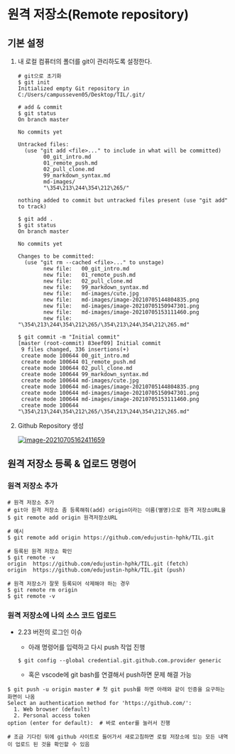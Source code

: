 # 원격 저장소(Remote repository)

## 기본 설정

1. 내 로컬 컴퓨터의 폴더를 git이 관리하도록 설정한다.

   ```
   # git으로 초기화
   $ git init
   Initialized empty Git repository in C:/Users/campusseven05/Desktop/TIL/.git/
   
   # add & commit 
   $ git status
   On branch master
   
   No commits yet
   
   Untracked files:
     (use "git add <file>..." to include in what will be committed)
           00_git_intro.md
           01_remote_push.md
           02_pull_clone.md
           99_markdown_syntax.md
           md-images/
           "\354\213\244\354\212\265/"
   
   nothing added to commit but untracked files present (use "git add" to track)
   
   $ git add .
   $ git status
   On branch master
   
   No commits yet
   
   Changes to be committed:
     (use "git rm --cached <file>..." to unstage)
           new file:   00_git_intro.md
           new file:   01_remote_push.md
           new file:   02_pull_clone.md
           new file:   99_markdown_syntax.md
           new file:   md-images/cute.jpg
           new file:   md-images/image-20210705144804835.png
           new file:   md-images/image-20210705150947301.png
           new file:   md-images/image-20210705153111460.png
           new file:   "\354\213\244\354\212\265/\354\213\244\354\212\265.md"
   
   $ git commit -m "Initial commit"
   [master (root-commit) 83eef09] Initial commit
    9 files changed, 336 insertions(+)
    create mode 100644 00_git_intro.md
    create mode 100644 01_remote_push.md
    create mode 100644 02_pull_clone.md
    create mode 100644 99_markdown_syntax.md
    create mode 100644 md-images/cute.jpg
    create mode 100644 md-images/image-20210705144804835.png
    create mode 100644 md-images/image-20210705150947301.png
    create mode 100644 md-images/image-20210705153111460.png
    create mode 100644 "\354\213\244\354\212\265/\354\213\244\354\212\265.md"
   ```

   

2. Github Repository 생성

   [![image-20210705162411659](https://github.com/edujustin-hphk/TIL/raw/master/md-images/image-20210705162411659.png)](https://github.com/edujustin-hphk/TIL/blob/master/md-images/image-20210705162411659.png)

## 원격 저장소 등록 & 업로드 명령어

### 원격 저장소 추가

```
# 원격 저장소 추가
# git아 원격 저장소 좀 등록해줘(add) origin이라는 이름(별명)으로 원격 저장소URL을
$ git remote add origin 원격저장소URL

# 예시
$ git remote add origin https://github.com/edujustin-hphk/TIL.git

# 등록된 원격 저장소 확인
$ git remote -v
origin  https://github.com/edujustin-hphk/TIL.git (fetch)
origin  https://github.com/edujustin-hphk/TIL.git (push)

# 원격 저장소가 잘못 등록되어 삭제해야 하는 경우
$ git remote rm origin
$ git remote -v
```

### 원격 저장소에 나의 소스 코드 업로드

- 2.23 버전의 로그인 이슈

  - 아래 명령어를 입력하고 다시 push 작업 진행

  ```
  $ git config --global credential.git.github.com.provider generic
  ```

  - 혹은 vscode에 git bash를 연결해서 push하면 문제 해결 가능

```
$ git push -u origin master # 첫 git push를 하면 아래와 같이 인증을 요구하는 화면이 나옴
Select an authentication method for 'https://github.com/':
  1. Web browser (default)  
  2. Personal access token  
option (enter for default):  # 바로 enter를 눌러서 진행

# 조금 기다린 뒤에 github 사이트로 들어가서 새로고침하면 로컬 저장소에 있는 모든 내역이 업로드 된 것을 확인할 수 있음
```